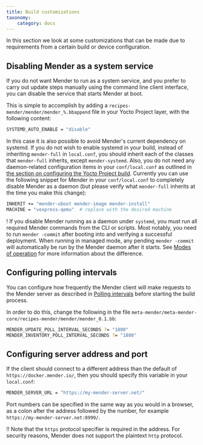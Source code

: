 ```yaml
---
title: Build customizations
taxonomy:
    category: docs
---
```


In this section we look at some customizations that can be made due to requirements from a certain build or device configuration.

## Disabling Mender as a system service

If you do not want Mender to run as a system service, and you prefer to carry out update steps manually using the command line client interface, you can disable the service that starts Mender at boot.

This is simple to accomplish by adding a `recipes-mender/mender/mender_%.bbappend` file in your Yocto Project layer, with the following content:

```bash
SYSTEMD_AUTO_ENABLE = "disable"
```

In this case it is also possible to avoid Mender's current dependency on systemd. If you do not wish to enable systemd in your build, instead of inheriting `mender-full` in `local.conf`, you should inherit each of the classes that `mender-full` inherits, except `mender-systemd`. Also, you do not need any daemon-related configuration items in your `conf/local.conf` as outlined in [the section on configuring the Yocto Project build](../../Artifacts/Building-Mender-Yocto-image#configuring-the-build). Currently you can use the following snippet for Mender in your `conf/local.conf` to completely disable Mender as a daemon (but please verify what `mender-full` inherits at the time you make this change):

```bash
INHERIT += "mender-uboot mender-image mender-install"
MACHINE = "vexpress-qemu"  # replace with the desired machine
```

! If you disable Mender running as a daemon under `systemd`, you must run all required Mender commands from the CLI or scripts. Most notably, you need to run `mender -commit` after booting into and verifying a successful deployment. When running in managed mode, any pending `mender -commit` will automatically be run by the Mender daemon after it starts. See [Modes of operation](../../Architecture/Overview#modes-of-operation) for more information about the difference.


## Configuring polling intervals

You can configure how frequently the Mender client will make requests to the Mender server
as described in [Polling intervals](../../Client-configuration/Polling-intervals) before
starting the build process.

In order to do this, change the following in the file
`meta-mender/meta-mender-core/recipes-mender/mender/mender_0.1.bb`:

```bash
MENDER_UPDATE_POLL_INTERVAL_SECONDS ?= "1800"
MENDER_INVENTORY_POLL_INTERVAL_SECONDS ?= "1800"
```


## Configuring server address and port

If the client should connect to a different address than the default of `https://docker.mender.io/`, then you should specify this variable in your `local.conf`:

```bash
MENDER_SERVER_URL = "https://my-mender-server.net/"
```

Port numbers can be specified in the same way as you would in a browser, as a colon after the address followed by the number, for example `https://my-mender-server.net:8999/`.

!! Note that the `https` protocol specifier is required in the address. For security reasons, Mender does not support the plaintext `http` protocol.

